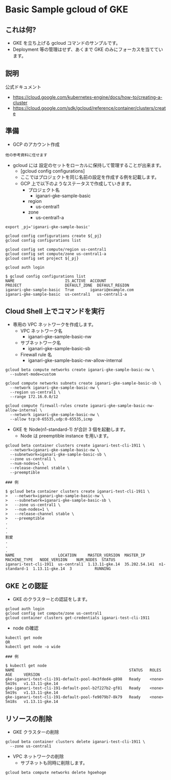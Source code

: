 # Basic Sample gcloud of GKE

## これは何?

+ GKE を立ち上げる gcloud コマンドのサンプルです。
+ Deployment 等の管理はせず、あくまで GKE のみにフォーカスを当てています。

## 説明

公式ドキュメント

+ https://cloud.google.com/kubernetes-engine/docs/how-to/creating-a-cluster
+ https://cloud.google.com/sdk/gcloud/reference/container/clusters/create


## 準備

+ GCP のアカウント作成

```
他の参考資料に任せます
```

+ gcloud には 設定のセットをローカルに保持して管理することが出来ます。
  + [gcloud config configurations]
  + ここではプロジェクトを同じ名前の設定を作成する例を記載します。
  + GCP 上で以下のようなステータスで作成していきます。
    + プロジェクト名
      + iganari-gke-sample-basic
    + region
      + us-central1
    + zone
      + us-central1-a


```
export _pj='iganari-gke-sample-basic'

gcloud config configurations create ${_pj}
gcloud config configurations list

gcloud config set compute/region us-central1
gcloud config set compute/zone us-central1-a
gcloud config set project ${_pj}

gcloud auth login
```

```
$ gcloud config configurations list
NAME                      IS_ACTIVE  ACCOUNT                     PROJECT                   DEFAULT_ZONE  DEFAULT_REGION
iganari-gke-sample-basic  True       iganari@example.com         iganari-gke-sample-basic  us-central1   us-central1-a
```

## Cloud Shell 上でコマンドを実行

+ 専用の VPC ネットワークを作成します。
  + VPC ネットワーク名
    + iganari-gke-sample-basic-nw
  + サブネットワーク名
    + iganari-gke-sample-basic-sb
  + Firewall rule 名
    + iganari-gke-sample-basic-nw-allow-internal

```
gcloud beta compute networks create iganari-gke-sample-basic-nw \
  --subnet-mode=custom
```
```
gcloud compute networks subnets create iganari-gke-sample-basic-sb \
  --network iganari-gke-sample-basic-nw \
  --region us-central1 \
  --range 172.16.0.0/12
```
```
gcloud compute firewall-rules create iganari-gke-sample-basic-nw-allow-internal \
  --network iganari-gke-sample-basic-nw \
  --allow tcp:0-65535,udp:0-65535,icmp
```

+ GKE を Node(n1-standard-1) が合計 3 個を起動します。
  + Node は preemptible instance を用います。

```
gcloud beta container clusters create iganari-test-cli-1911 \
  --network=iganari-gke-sample-basic-nw \
  --subnetwork=iganari-gke-sample-basic-sb \
  --zone us-central1 \
  --num-nodes=1 \
  --release-channel stable \
  --preemptible 
```
```
### 例

$ gcloud beta container clusters create iganari-test-cli-1911 \
>   --network=iganari-gke-sample-basic-nw \
>   --subnetwork=iganari-gke-sample-basic-sb \
>   --zone us-central1 \
>   --num-nodes=1 \
>   --release-channel stable \
>   --preemptible
.
.
.
割愛
.
.
.
NAME                   LOCATION     MASTER_VERSION  MASTER_IP      MACHINE_TYPE   NODE_VERSION    NUM_NODES  STATUS
iganari-test-cli-1911  us-central1  1.13.11-gke.14  35.202.54.141  n1-standard-1  1.13.11-gke.14  3          RUNNING
```

## GKE との認証

+ GKE のクラスターとの認証をします。

```
gcloud auth login
gcloud config set compute/zone us-central1
gcloud container clusters get-credentials iganari-test-cli-1911
```

+ node の確認

```
kubectl get node
OR
kubectl get node -o wide
```
```
### 例

$ kubectl get node
NAME                                                  STATUS   ROLES    AGE     VERSION
gke-iganari-test-cli-191-default-pool-8e3fded4-g898   Ready    <none>   5m19s   v1.13.11-gke.14
gke-iganari-test-cli-191-default-pool-b2f227b2-gf81   Ready    <none>   5m19s   v1.13.11-gke.14
gke-iganari-test-cli-191-default-pool-fe9079b7-8k79   Ready    <none>   5m18s   v1.13.11-gke.14
```

## リソースの削除

+ GKE クラスターの削除

```
gcloud beta container clusters delete iganari-test-cli-1911 \
  --zone us-central1
```

+ VPC ネットワークの削除
  + サブネットも同時に削除します。

```
gcloud beta compute networks delete hgoehoge
```


```



